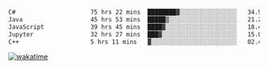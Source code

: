 <!--START_SECTION:waka-->

```txt
C#                     75 hrs 22 mins  ████████▓░░░░░░░░░░░░░░░░   34.97 %
Java                   45 hrs 53 mins  █████▒░░░░░░░░░░░░░░░░░░░   21.29 %
JavaScript             39 hrs 45 mins  ████▓░░░░░░░░░░░░░░░░░░░░   18.45 %
Jupyter                32 hrs 27 mins  ███▓░░░░░░░░░░░░░░░░░░░░░   15.06 %
C++                    5 hrs 11 mins   ▓░░░░░░░░░░░░░░░░░░░░░░░░   02.41 %
```

<!--END_SECTION:waka-->
[![wakatime](https://wakatime.com/badge/user/6c2f442e-41b4-42e3-bc06-d5d8203ad1da.svg)](https://wakatime.com/@6c2f442e-41b4-42e3-bc06-d5d8203ad1da)
